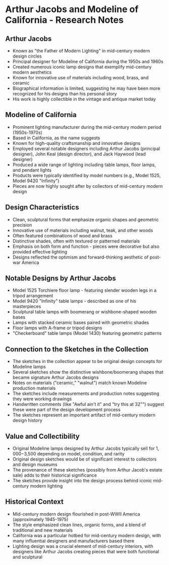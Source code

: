 # Arthur Jacobs and Modeline of California - Research Notes

## Arthur Jacobs
- Known as "the Father of Modern Lighting" in mid-century modern design circles
- Principal designer for Modeline of California during the 1950s and 1960s
- Created numerous iconic lamp designs that exemplify mid-century modern aesthetics
- Known for innovative use of materials including wood, brass, and ceramic
- Biographical information is limited, suggesting he may have been more recognized for his designs than his personal story
- His work is highly collectible in the vintage and antique market today

## Modeline of California
- Prominent lighting manufacturer during the mid-century modern period (1950s-1970s)
- Based in California, as the name suggests
- Known for high-quality craftsmanship and innovative designs
- Employed several notable designers including Arthur Jacobs (principal designer), John Keal (design director), and Jack Haywood (lead designer)
- Produced a wide range of lighting including table lamps, floor lamps, and pendant lights
- Products were typically identified by model numbers (e.g., Model 1525, Model 9420 "Infinity")
- Pieces are now highly sought after by collectors of mid-century modern design

## Design Characteristics
- Clean, sculptural forms that emphasize organic shapes and geometric precision
- Innovative use of materials including walnut, teak, and other woods
- Often featured combinations of wood and brass
- Distinctive shades, often with textured or patterned materials
- Emphasis on both form and function - pieces were decorative but also provided effective lighting
- Designs reflected the optimism and forward-thinking aesthetic of post-war America

## Notable Designs by Arthur Jacobs
- Model 1525 Torchiere floor lamp - featuring slender wooden legs in a tripod arrangement
- Model 9420 "Infinity" table lamps - described as one of his masterpieces
- Sculptural table lamps with boomerang or wishbone-shaped wooden bases
- Lamps with stacked ceramic bases paired with geometric shades
- Floor lamps with A-frame or tripod designs
- "Checkerboard" table lamps (Model 1430) featuring geometric patterns

## Connection to the Sketches in the Collection
- The sketches in the collection appear to be original design concepts for Modeline lamps
- Several sketches show the distinctive wishbone/boomerang shapes that became signature Arthur Jacobs designs
- Notes on materials ("ceramic," "walnut") match known Modeline production materials
- The sketches include measurements and production notes suggesting they were working drawings
- Handwritten comments (like "Awful ain't it" and "try this at 32"") suggest these were part of the design development process
- The sketches represent an important artifact of mid-century modern design history

## Value and Collectibility
- Original Modeline lamps designed by Arthur Jacobs typically sell for $1,000-$3,500 depending on model, condition, and rarity
- Original design sketches would be of significant interest to collectors and design museums
- The provenance of these sketches (possibly from Arthur Jacob's estate sale) adds to their historical significance
- The sketches provide insight into the design process behind iconic mid-century modern lighting

## Historical Context
- Mid-century modern design flourished in post-WWII America (approximately 1945-1975)
- The style emphasized clean lines, organic forms, and a blend of traditional and new materials
- California was a particular hotbed for mid-century modern design, with many influential designers and manufacturers based there
- Lighting design was a crucial element of mid-century interiors, with designers like Arthur Jacobs creating pieces that were both functional and sculptural

